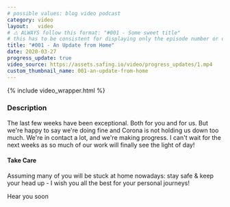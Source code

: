 ```yaml
---
# possible values: blog video podcast
category: video
layout:   video
# ⚠️ ALWAYS follow this format: "#001 - Some sweet title"
# this has to be consistent for displaying only the episode number or only the title
title: "#001 - An Update from Home"
date: 2020-03-27
progress_update: true
video_source: https://assets.safing.io/video/progress_updates/1.mp4
custom_thumbnail_name: 001-an-update-from-home
---
```


{% include video_wrapper.html %}

### Description

The last few weeks have been exceptional. Both for you and for us. But we're happy to say we're doing fine and Corona is not holding us down too much. We're in contact a lot, and we're making progress. I can't wait for the next weeks as so much of our work will finally see the light of day!

#### Take Care

Assuming many of you will be stuck at home nowadays: stay safe & keep your head up - I wish you all the best for your personal journeys!

Hear you soon
